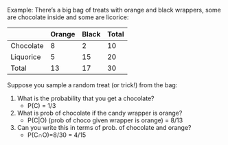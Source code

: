 Example: There’s a big bag of treats with orange and black
wrappers, some are chocolate inside and some are licorice:

|           | Orange | Black | Total |
| --------- | ------ | ----- | ----- |
| Chocolate | 8      | 2     | 10    |
| Liquorice | 5      | 15    | 20    |
| Total     | 13     | 17    | 30    |

Suppose you sample a random treat (or trick!) from the bag:
1. What is the probability that you get a chocolate?
	- P(C) = 1/3 
2. What is prob of chocolate if the candy wrapper is orange?
	- P(C|O) (prob of choco given wrapper is orange) = 8/13
3. Can you write this in terms of prob. of chocolate and orange?
	- P(C∩O)=8/30 = 4/15


